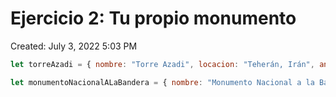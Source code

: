 # Ejercicio 2: Tu propio monumento

Created: July 3, 2022 5:03 PM

```jsx
let torreAzadi = { nombre: "Torre Azadi", locacion: "Teherán, Irán", anioDeConstruccion: 1971 };

let monumentoNacionalALaBandera = { nombre: "Monumento Nacional a la Bandera", locacion: "Rosario, Argentina", anioDeConstruccion: 1957 };
```